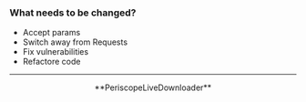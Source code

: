 ### What needs to be changed?

- Accept params
- Switch away from Requests
- Fix vulnerabilities
- Refactore code

------------
<center>**PeriscopeLiveDownloader**</center>
